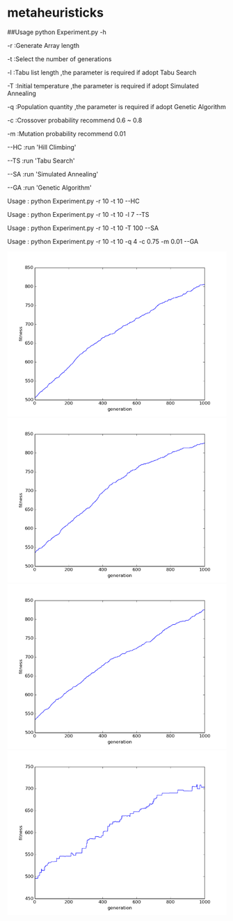 metaheuristicks
===============
##Usage
python Experiment.py  -h

-r :Generate Array length

-t :Select the number of generations

-l :Tabu list length ,the parameter is required if adopt Tabu Search

-T :Initial temperature ,the parameter is required if adopt Simulated Annealing

-q :Population quantity ,the parameter is required if adopt Genetic Algorithm

-c :Crossover probability recommend 0.6 ~ 0.8

-m :Mutation probability recommend 0.01

--HC :run 'Hill Climbing'

--TS :run 'Tabu Search'

--SA :run 'Simulated Annealing'

--GA :run 'Genetic Algorithm'

Usage : python Experiment.py -r 10 -t 10 --HC

Usage : python Experiment.py -r 10 -t 10 -l 7 --TS

Usage : python Experiment.py -r 10 -t 10 -T 100 --SA

Usage : python Experiment.py -r 10 -t 10 -q 4 -c 0.75 -m 0.01 --GA

![demo HC](image/HC.png)
![demo TS](image/TS.png)
![demo SA](image/SA.png)
![demo GA](image/GA.png)
